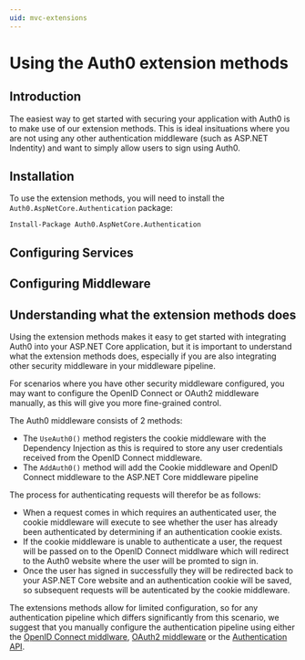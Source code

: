 ```yaml
---
uid: mvc-extensions
---
```


# Using the Auth0 extension methods

## Introduction

The easiest way to get started with securing your application with Auth0 is to make use of our extension methods. This is ideal insituations where you are not using any other authentication middleware (such as ASP.NET Indentity) and want to simply allow users to sign using Auth0.

## Installation

To use the extension methods, you will need to install the `Auth0.AspNetCore.Authentication` package:

```
Install-Package Auth0.AspNetCore.Authentication
```

## Configuring Services



## Configuring Middleware



## Understanding what the extension methods does

Using the extension methods makes it easy to get started with integrating Auth0 into your ASP.NET Core application, but it is important to understand what the extension methods does, especially if you are also integrating other security middleware in your middleware pipeline.

For scenarios where you have other security middleware configured, you may want to configure the OpenID Connect or OAuth2 middleware manually, as this will give you more fine-grained control.

The Auth0 middleware consists of 2 methods:

* The `UseAuth0()` method registers the cookie middleware with the Dependency Injection as this is required to store any user credentials received from the OpenID Connect middleware.
* The `AddAuth0()` method will add the Cookie middleware and OpenID Connect middleware to the ASP.NET Core middleware pipeline

The process for authenticating requests will therefor be as follows:

* When a request comes in which requires an authenticated user, the cookie middleware will execute to see whether the user has already been authenticated by determining if an authentication cookie exists.
* If the cookie middleware is unable to authenticate a user, the request will be passed on to the OpenID Connect middlware which will redirect to the Auth0 website where the user will be promted to sign in.
* Once the user has signed in successfully they will be redirected back to your ASP.NET Core website and an authentication cookie will be saved, so subsequent requests will be autenticated by the cookie middleware.

The extensions methods allow for limited configuration, so for any authentication pipeline which differs significantly from this scenario, we suggest that you manually configure the authentication pipeline using either the [OpenID Connect middlware](xref:mvc-openid-connect), [OAuth2 middleware](xref:mvc-oauth2) or the [Authentication API](xref:mvc-auth-api).